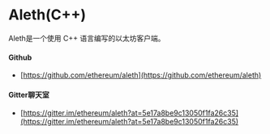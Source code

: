 # Aleth\(C++\)

Aleth是一个使用 C++ 语言编写的以太坊客户端。



#### Github

* [https://github.com/ethereum/aleth](https://github.com/ethereum/aleth)

#### 

#### Gitter聊天室

* [https://gitter.im/ethereum/aleth?at=5e17a8be9c13050f1fa26c35](https://gitter.im/ethereum/aleth?at=5e17a8be9c13050f1fa26c35)

